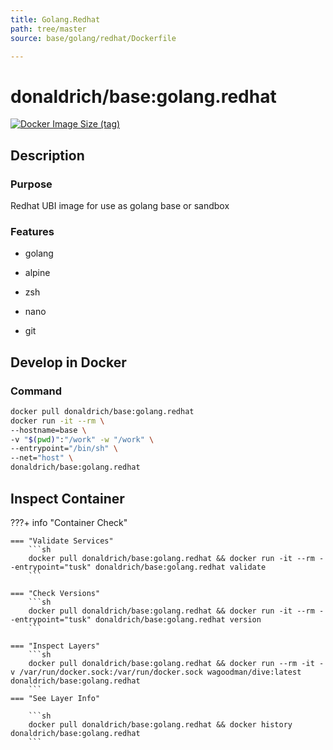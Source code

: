 ```yaml
---
title: Golang.Redhat
path: tree/master
source: base/golang/redhat/Dockerfile

---
```


# donaldrich/base:golang.redhat

[![Docker Image Size (tag)](https://img.shields.io/docker/image-size/donaldrich/base/golang.redhat?color=blue&label=size&logo=docker&style=flat-square)](https://hub.docker.com/r/donaldrich/base/golang.redhat)

## Description

### Purpose

Redhat UBI image for use as golang base or sandbox

### Features

* golang

* alpine

* zsh

* nano

* git

## Develop in Docker

### Command

```sh
docker pull donaldrich/base:golang.redhat
docker run -it --rm \
--hostname=base \
-v "$(pwd)":"/work" -w "/work" \
--entrypoint="/bin/sh" \
--net="host" \
donaldrich/base:golang.redhat
```

## Inspect Container

???+ info "Container Check"

    === "Validate Services"
        ```sh
        docker pull donaldrich/base:golang.redhat && docker run -it --rm --entrypoint="tusk" donaldrich/base:golang.redhat validate
        ```

    === "Check Versions"
        ```sh
        docker pull donaldrich/base:golang.redhat && docker run -it --rm --entrypoint="tusk" donaldrich/base:golang.redhat version
        ```

    === "Inspect Layers"
        ```sh
        docker pull donaldrich/base:golang.redhat && docker run --rm -it -v /var/run/docker.sock:/var/run/docker.sock wagoodman/dive:latest donaldrich/base:golang.redhat
        ```
    === "See Layer Info"

        ```sh
        docker pull donaldrich/base:golang.redhat && docker history donaldrich/base:golang.redhat
        ```

